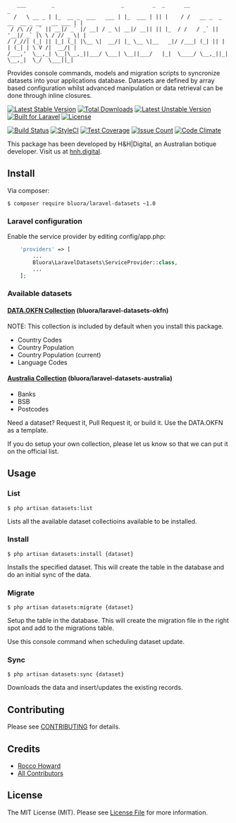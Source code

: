  ```
    ___        _                     _         _  _      __                                 _
   /   \ __ _ | |_  __ _  ___   ___ | |_  ___ | || |    / /   __ _  _ __  __ _ __   __ ___ | |
  / /\ // _` || __|/ _` |/ __| / _ \| __|/ __|| || |_  / /   / _` || '__|/ _` |\ \ / // _ \| |
 / /_//| (_| || |_| (_| |\__ \|  __/| |_ \__ \|__   _|/ /___| (_| || |  | (_| | \ V /|  __/| |
/___,'  \__,_| \__|\__,_||___/ \___| \__||___/   |_|  \____/ \__,_||_|   \__,_|  \_/  \___||_|
```

Provides console commands, models and migration scripts to syncronize datasets into your applications database. Datasets are defined by array based configuration whilst advanced manipulation or data retrieval can be done through inline closures.

[![Latest Stable Version](https://poser.pugx.org/bluora/laravel-datasets/v/stable.svg)](https://packagist.org/packages/bluora/laravel-datasets) [![Total Downloads](https://poser.pugx.org/bluora/laravel-datasets/downloads.svg)](https://packagist.org/packages/bluora/laravel-datasets) [![Latest Unstable Version](https://poser.pugx.org/bluora/laravel-datasets/v/unstable.svg)](https://packagist.org/packages/bluora/laravel-datasets) [![Built for Laravel](https://img.shields.io/badge/Built_for-Laravel-green.svg)](https://laravel.com/) [![License](https://poser.pugx.org/bluora/laravel-datasets/license.svg)](https://packagist.org/packages/bluora/laravel-datasets)

[![Build Status](https://travis-ci.org/bluora/laravel-datasets.svg?branch=master)](https://travis-ci.org/bluora/laravel-datasets) [![StyleCI](https://styleci.io/repos/77605381/shield?branch=master)](https://styleci.io/repos/77605381) [![Test Coverage](https://codeclimate.com/github/bluora/laravel-datasets/badges/coverage.svg)](https://codeclimate.com/github/bluora/laravel-datasets/coverage) [![Issue Count](https://codeclimate.com/github/bluora/laravel-datasets/badges/issue_count.svg)](https://codeclimate.com/github/bluora/laravel-datasets) [![Code Climate](https://codeclimate.com/github/bluora/laravel-datasets/badges/gpa.svg)](https://codeclimate.com/github/bluora/laravel-datasets) 

This package has been developed by H&H|Digital, an Australian botique developer. Visit us at [hnh.digital](http://hnh.digital).

## Install

Via composer:

`$ composer require bluora/laravel-datasets ~1.0`

### Laravel configuration

Enable the service provider by editing config/app.php:

```php
    'providers' => [
        ...
        Bluora\LaravelDatasets\ServiceProvider::class,
        ...
    ];
```

### Available datasets

#### [DATA.OKFN Collection](https://github.com/bluora/laravel-datasets-okfn) (bluora/laravel-datasets-okfn)

NOTE: This collection is included by default when you install this package.

* Country Codes
* Country Population
* Country Population (current)
* Language Codes

#### [Australia Collection](https://github.com/bluora/laravel-datasets-australia) (bluora/laravel-datasets-australia)

* Banks
* BSB
* Postcodes


Need a dataset? Request it, Pull Request it, or build it. Use the DATA.OKFN as a template.

If you do setup your own collection, please let us know so that we can put it on the official list.

## Usage

### List

`$ php artisan datasets:list`

Lists all the available dataset collectioins available to be installed.

### Install

`$ php artisan datasets:install {dataset}`

Installs the specified dataset. This will create the table in the database and do an initial sync of the data.

### Migrate

`$ php artisan datasets:migrate {dataset}`

Setup the table in the database. This will create the migration file in the right spot and add to the migrations table.

Use this console command when scheduling dataset update.

### Sync

`$ php artisan datasets:sync {dataset}`

Downloads the data and insert/updates the existing records.

## Contributing

Please see [CONTRIBUTING](https://github.com/bluora/laravel-datasets/blob/master/CONTRIBUTING.md) for details.

## Credits

* [Rocco Howard](https://github.com/therocis)
* [All Contributors](https://github.com/bluora/laravel-datasets/contributors)

## License

The MIT License (MIT). Please see [License File](https://github.com/bluora/laravel-datasets/blob/master/LICENSE) for more information.
